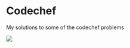 # Codechef

My solutions to some of the codechef problems

![](https://static.digit.in/default/7abce1b06f735bcf68907bc5fafa4133ab7893e9.jpeg)
